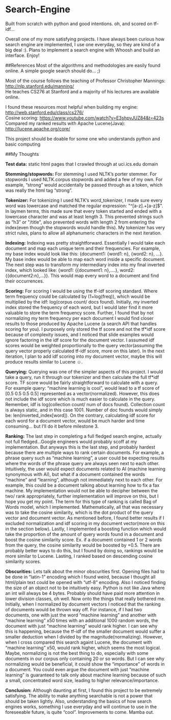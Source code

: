 # Search-Engine
Built from scratch with python and good intentions. oh, and scored on tf-idf...

Overall one of my more satisfying projects. I have always been curious how search engine
are implemented, I use one everyday, so they are kind of a big deal :). Plans to
implement a search engine with Whoosh and build an interface. Enjoy!

##References
Most of the algorithms and methodologies are easily found online. A simple google search should do... ;)

Most of the course follows the teaching of Professor Christopher Mannings: http://nlp.stanford.edu/manning/   
He teaches CS276 at Stanford and a majority of his lectures are available online.   

I found these resources most helpful when building my engine: http://web.stanford.edu/class/cs276/  
Cosine scoring: https://www.youtube.com/watch?v=E3shpvJUZ84&t=423s   
Compared my ranked results with Apache Lucene(Java): http://lucene.apache.org/core/   

This project should be doable for some one who understands python and basic computing




##My Thoughts

**Test data:** static html pages that I crawled through at uci.ics.edu domain

**Stemming/stopwords:** For stemming I used NLTK’s porter stemmer. For stopwords I used NLTK.corpus stopwords and added a few of my own. For example, “strong” would accidentally be passed through as a token, which was really the html tag “strong”.

**Tokenizer:** For tokenizing I used NLTK’s word_tokenizer, I made sure every word was lowercase and matched the regular expression: "^[a-z].+[a-z]$". In laymen terms, this made sure that every token started and ended with a lowercase character and was at least length  3. This prevented strings such as “h3” or "/title", also prevented words with length 2 from entering the index(even though the stopwords would handle this). My tokenizer has very strict rules, plans to allow all alphanumeric characters in the next iteration.

**Indexing:** Indexing was pretty straightforward. Essentially I would take each document and map each unique term and their frequencies. For example, my base index would look like this:
{document1: {word1: n}, {word2: n}, …}.  My base index would be able to map each word inside a specific document. The next step was to transform my intermediary index into my final inverted index, which looked like: {word1: {{document1: n},….}, word2: {{document2:n},…}}. This would map every word to a document and find their occurrences.

**Scoring:** For scoring I would be using the tf-idf scoring standard. Where term frequency could be calculated by (1+log(freq)), which would be multiplied by the idf: log(corpus count/ docs found). Initially, my inverted index stored the frequency of each word, but I would later find it more valuable to store the term frequency score. Further, I found that by not normalizing my term frequency per each document I would find closer results to those produced by Apache Lucene (a search API that handles scoring for you). I purposely only stored the tf score and not the tf*idf score because of complexity issues, and I noticed that slide examples would ignore factoring in the idf score for the document vector. I assumed idf scores would be weighted proportionally to the query vector(assuming the query vector properly calculated tf-idf score, more on this later). In the next iteration, I plan to add idf scoring into my document vector, maybe this will produce results similar to Lucene ☺.

**Querying:** Querying was one of the simpler aspects of this project. I would take a query, run it through our tokenizer and then calculate the full tf*idf score. TF score would be fairly straightforward to calculate with a query. For example query: “machine learning is cool”, would lead to a tf score of [0.5 0.5 0.5 0.5] represented as a vector(normalized). However, this does not include the idf score which is much easier to calculate in the query. Remember, idf is log(collection count/ num of docs found). Collection count is always static, and in this case 1001. Number of doc founds would simply be:  len(inverted_index[word]). On the contrary, calculating idf score for each word for a document vector, would be much harder and time consuming… but I’ll do it before milestone 3.

**Ranking:** The last step in completing a full fledged search engine, actually not full fledged…Google engineers would probably scoff at my implementation. But anyways this is the last step, and probably hardest because there are multiple ways to rank certain documents. For example, a phrase query such as “machine learning”, a user could be expecting results where the words of  the phrase query are always seen next to each other. Intuitively, the user would expect documents related to AI (machine learning synonymous with AI), but what if a document contained the words “machine” and “learning”, although not immediately next to each other. For example, this could be a document talking about learning how to fix a fax machine. My implementation would not be able to decipher between the two/ rank appropriately, further implementation will improve on this, but I hope you get my point. The term for this type of ranking is called Bag of Words model, which I implemented. Mathematically, all that was necessary was to take the cosine similarity, which is the dot product of the query vector and document vector. As mentioned before, I found better results if I excluded normalization and idf scoring in my document vector(more on this in the section below). Lastly, I implemented a boosting function which would take the proportion of the amount of query words found in a document and boost the cosine similarity score. Ex. if a document contained 1 or 2 words from the query, the cosine similarity would be boosted by +0.5. There are probably better ways to do this, but I found by doing so, rankings would be more similar to Lucene. Lasting, I ranked based on descending cosine similarity scores.   

**Obscurities:** Lets talk about the minor obscurities first. Opening files had to be done in “latin-1” encoding which I found weird, because I thought all html/plain text could be opened with “utf-8” encoding. Also I noticed finding the size of an object not to be intuitively easy. Python is not like Java where an int will always be 4 bytes. Probably should have paid more attention in lower division classes, oh well. Now onto the things that really bothered me. Initially, when I normalized by document vectors I noticed that the ranking of documents would be thrown way off. For instance, if I had two documents,  one with just the word “machine learning” and another with “machine learning” x50 times with an additional 1000 random words, the document with just “machine learning” would rank higher. I can see why this is happening, because the tf-idf of the smaller document would suffer a smaller deduction when I divided by the magnitude(normalizing). However, when I cross compared this search againt Lucene, the document with “machine learning” x50, would rank higher, which seems the most logical. Maybe, normalizing is not the best thing to do, especially with some documents in our corpus only containing 20 or so words. But I can see why normalizing would be beneficial, it could show the “importance” of words in a document. You could even argue the document with just “machine learning” is guaranteed to talk only about machine learning because of such a small, concentrated word size, leading to higher relevance/importance.

**Conclusion:** Although daunting at first, I found this project to be extremely satisfying. The ability to make anything searchable is not a power that should be taken lightly. Also, understanding the basics of how search engines works, something I use everyday and will continue to use in the foreseeable future, is quite “cool”. Improvements to come. Mamba out.
